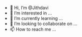 - 👋 Hi, I’m @Jithdavi
- 👀 I’m interested in ...
- 🌱 I’m currently learning ...
- 💞️ I’m looking to collaborate on ...
- 📫 How to reach me ...

<!---
Jithdavi/Jithdavi is a ✨ special ✨ repository because its `README.md` (this file) appears on your GitHub profile.
You can click the Preview link to take a look at your changes.
--->
